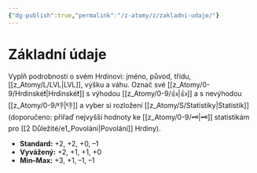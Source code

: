 ```yaml
---
{"dg-publish":true,"permalink":"/z-atomy/z/zakladni-udaje/"}
---
```


# Základní údaje
Vyplň podrobnosti o svém Hrdinovi: jméno, původ, třídu, [[z_Atomy/L/LVL\|LVL]], výšku a váhu. Označ své [[z_Atomy/0-9/Hrdinské❗\|Hrdinské❗]] s výhodou [[z_Atomy/0-9/👍\|👍]] a s nevýhodou [[z_Atomy/0-9/👎\|👎]] a vyber si rozložení [[z_Atomy/S/Statistiky\|Statistik]] (doporučeno: přiřaď nejvyšší hodnoty ke [[z_Atomy/0-9/🗝\|🗝]] statistikám pro [[2 Důležité/e1_Povolání\|Povolání]] Hrdiny).
- **Standard:** +2, +2, +0, –1
- **Vyvážený:** +2, +1, +1, +0
- **Min–Max:** +3, +1, –1, –1